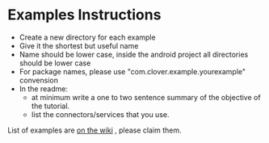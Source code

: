 # Examples Instructions
* Create a new directory for each example
* Give it the shortest but useful name
* Name should be lower case, inside the android project all directories should be lower case
* For package names, please use "com.clover.example.yourexample" convension
* In the readme: 
  * at minimum write a one to two sentence summary of the objective of the tutorial.
  * list the connectors/services that you use. 

List of examples are [on the wiki](https://github.com/kristalinc/android-examples/wiki) , please claim them.
